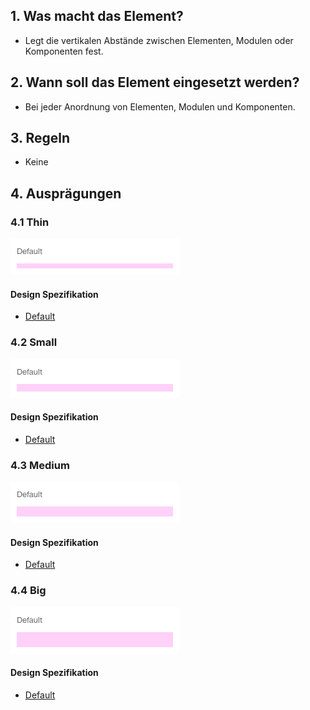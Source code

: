 ## 1. Was macht das Element?
* Legt die vertikalen Abstände zwischen Elementen, Modulen oder Komponenten fest.


## 2. Wann soll das Element eingesetzt werden? 
* Bei jeder Anordnung von Elementen, Modulen und Komponenten.


## 3. Regeln 
* Keine


## 4. Ausprägungen
### 4.1 Thin
![Darstellung des Dividers Thin](https://raw.githubusercontent.com/sbb-design-systems/design-system-webapp-documentation/master/documentation/basics/divider/images/divider_thin.png 'class: image')

#### Design Spezifikation
*   [Default](https://sbb.invisionapp.com/d/main#/console/17140415/355318783/inspect)

### 4.2 Small 
![Darstellung des Dividers Small](https://raw.githubusercontent.com/sbb-design-systems/design-system-webapp-documentation/master/documentation/basics/divider/images/divider_small.png 'class: image')

#### Design Spezifikation
*   [Default](https://sbb.invisionapp.com/d/main#/console/17140415/355318784/inspect)

### 4.3 Medium
![Darstellung des Dividers Medium](https://raw.githubusercontent.com/sbb-design-systems/design-system-webapp-documentation/master/documentation/basics/divider/images/divider_medium.png 'class: image')

#### Design Spezifikation
*   [Default](https://sbb.invisionapp.com/d/main#/console/17140415/355318785/inspect)

### 4.4 Big
![Darstellung des Dividers Big](https://raw.githubusercontent.com/sbb-design-systems/design-system-webapp-documentation/master/documentation/basics/divider/images/divider_big.png 'class: image')

#### Design Spezifikation
*   [Default](https://sbb.invisionapp.com/d/main#/console/17140415/355318786/inspect)
